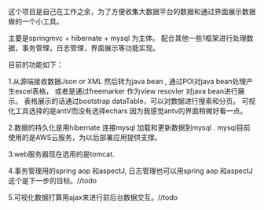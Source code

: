 这个项目是自己在工作之余，为了方便收集大数据平台的数据和通过界面展示数据做的一个小工具。

主要是springmvc + hibernate + mysql 为主体。 配合其他一些1框架进行处理数据，事务管理，日志管理，界面展示等功能实现。

目前的功能如下：

1.从源端接收数据Json or XML 然后转为java bean , 通过POI对java bean处理产生excel表格， 或者是通过freemarker 作为view resovler 对java bean进行展示。 
表格展示的话通过bootstrap dataTable，可以对数据进行搜索和分页。
可视化工具选择的是antV而没有选择echars 因为我感觉antv的界面稍微好看一点。

2.数据的持久化是用hibernate 连接mysql 加载和更新数据到mysql . mysql目前使用的是AWS云服务，为以后部署应用提供支撑。

3.web服务器现在选用的是tomcat.

4.事务管理用的spring aop 和aspectJ, 日志管理也可以用spring aop 和aspectJ 这个是下一步的目标。//todo

5.可视化数据打算用ajax来进行前后台数据交互。//todo
